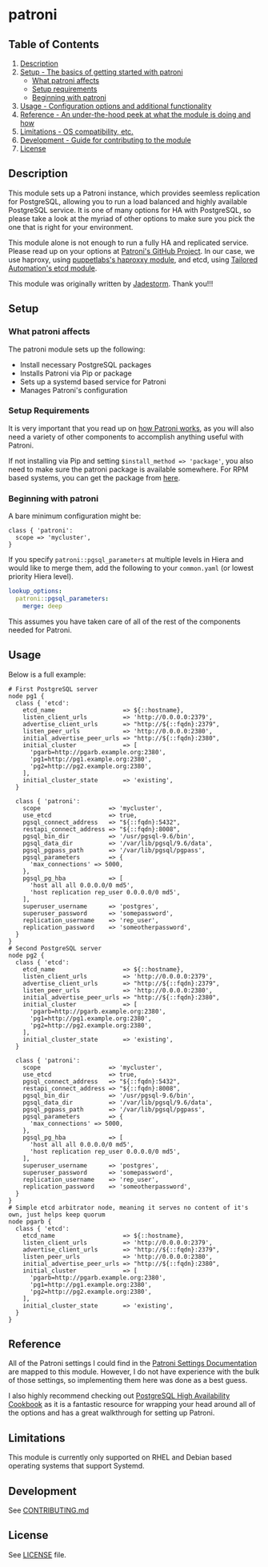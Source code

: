 
# patroni

## Table of Contents

1. [Description](#description)
2. [Setup - The basics of getting started with patroni](#setup)
    * [What patroni affects](#what-patroni-affects)
    * [Setup requirements](#setup-requirements)
    * [Beginning with patroni](#beginning-with-patroni)
3. [Usage - Configuration options and additional functionality](#usage)
4. [Reference - An under-the-hood peek at what the module is doing and how](#reference)
5. [Limitations - OS compatibility, etc.](#limitations)
6. [Development - Guide for contributing to the module](#development)
7. [License](#license)

## Description

This module sets up a Patroni instance, which provides seemless replication for PostgreSQL, allowing
you to run a load balanced and highly available PostgreSQL service.  It is one of many options for
HA with PostgreSQL, so please take a look at the myriad of other options to make sure you pick the one
that is right for your environment.

This module alone is not enough to run a fully HA and replicated service.  Please read up on your options
at [Patroni's GitHub Project](https://github.com/zalando/patroni).  In our case, we use haproxy, using [puppetlabs's haproxxy module](https://forge.puppet.com/puppetlabs/haproxy), and etcd, using [Tailored Automation's etcd module](https://forge.puppet.com/tailoredautomation/etcd).

This module was originally written by [Jadestorm](https://github.com/jadestorm/). Thank you!!!

## Setup

### What patroni affects

The patroni module sets up the following:

* Install necessary PostgreSQL packages
* Installs Patroni via Pip or package
* Sets up a systemd based service for Patroni
* Manages Patroni's configuration

### Setup Requirements

It is very important that you read up on [how Patroni works](https://github.com/zalando/patroni), as you will
also need a variety of other components to accomplish anything useful with Patroni.

If not installing via Pip and setting `$install_method => 'package'`,
you also need to make sure the patroni package is available somewhere.  For RPM based systems, you can
get the package from [here](https://github.com/cybertec-postgresql/patroni-packaging/releases).

### Beginning with patroni

A bare minimum configuration might be:

```puppet
class { 'patroni':
  scope => 'mycluster',
}
```

If you specify `patroni::pgsql_parameters` at multiple levels in Hiera
and would like to merge them, add the following to your `common.yaml`
(or lowest priority Hiera level).

```yaml
lookup_options:
  patroni::pgsql_parameters:
    merge: deep
```

This assumes you have taken care of all of the rest of the components needed for Patroni.

## Usage

Below is a full example:

```puppet
# First PostgreSQL server
node pg1 {
  class { 'etcd':
    etcd_name                   => ${::hostname},
    listen_client_urls          => 'http://0.0.0.0:2379',
    advertise_client_urls       => "http://${::fqdn}:2379",
    listen_peer_urls            => 'http://0.0.0.0:2380',
    initial_advertise_peer_urls => "http://${::fqdn}:2380",
    initial_cluster             => [
      'pgarb=http://pgarb.example.org:2380',
      'pg1=http://pg1.example.org:2380',
      'pg2=http://pg2.example.org:2380',
    ],
    initial_cluster_state       => 'existing',
  }

  class { 'patroni':
    scope                   => 'mycluster',
    use_etcd                => true,
    pgsql_connect_address   => "${::fqdn}:5432",
    restapi_connect_address => "${::fqdn}:8008",
    pgsql_bin_dir           => '/usr/pgsql-9.6/bin',
    pgsql_data_dir          => '/var/lib/pgsql/9.6/data',
    pgsql_pgpass_path       => '/var/lib/pgsql/pgpass',
    pgsql_parameters        => {
      'max_connections' => 5000,
    },
    pgsql_pg_hba            => [
      'host all all 0.0.0.0/0 md5',
      'host replication rep_user 0.0.0.0/0 md5',
    ],
    superuser_username      => 'postgres',
    superuser_password      => 'somepassword',
    replication_username    => 'rep_user',
    replication_password    => 'someotherpassword',
  }
}
# Second PostgreSQL server
node pg2 {
  class { 'etcd':
    etcd_name                   => ${::hostname},
    listen_client_urls          => 'http://0.0.0.0:2379',
    advertise_client_urls       => "http://${::fqdn}:2379",
    listen_peer_urls            => 'http://0.0.0.0:2380',
    initial_advertise_peer_urls => "http://${::fqdn}:2380",
    initial_cluster             => [
      'pgarb=http://pgarb.example.org:2380',
      'pg1=http://pg1.example.org:2380',
      'pg2=http://pg2.example.org:2380',
    ],
    initial_cluster_state       => 'existing',
  }

  class { 'patroni':
    scope                   => 'mycluster',
    use_etcd                => true,
    pgsql_connect_address   => "${::fqdn}:5432",
    restapi_connect_address => "${::fqdn}:8008",
    pgsql_bin_dir           => '/usr/pgsql-9.6/bin',
    pgsql_data_dir          => '/var/lib/pgsql/9.6/data',
    pgsql_pgpass_path       => '/var/lib/pgsql/pgpass',
    pgsql_parameters        => {
      'max_connections' => 5000,
    },
    pgsql_pg_hba            => [
      'host all all 0.0.0.0/0 md5',
      'host replication rep_user 0.0.0.0/0 md5',
    ],
    superuser_username      => 'postgres',
    superuser_password      => 'somepassword',
    replication_username    => 'rep_user',
    replication_password    => 'someotherpassword',
  }
}
# Simple etcd arbitrator node, meaning it serves no content of it's own, just helps keep quorum
node pgarb {
  class { 'etcd':
    etcd_name                   => ${::hostname},
    listen_client_urls          => 'http://0.0.0.0:2379',
    advertise_client_urls       => "http://${::fqdn}:2379",
    listen_peer_urls            => 'http://0.0.0.0:2380',
    initial_advertise_peer_urls => "http://${::fqdn}:2380",
    initial_cluster             => [
      'pgarb=http://pgarb.example.org:2380',
      'pg1=http://pg1.example.org:2380',
      'pg2=http://pg2.example.org:2380',
    ],
    initial_cluster_state       => 'existing',
  }
}
```

## Reference

All of the Patroni settings I could find in the [Patroni Settings Documentation](https://github.com/zalando/patroni/blob/master/docs/SETTINGS.rst) are mapped to this module.
However, I do not have experience with the bulk of those settings, so implementing them here was done
as a best guess.

I also highly recommend checking out
[PostgreSQL High Availability Cookbook](https://www.amazon.com/PostgreSQL-High-Availability-Cookbook-Second/dp/178712553X)
as it is a fantastic resource for wrapping your head around all of the options and has a great walkthrough
for setting up Patroni.

## Limitations

This module is currently only supported on RHEL and Debian based operating systems that support Systemd.

## Development

See [CONTRIBUTING.md](CONTRIBUTING.md)

## License

See [LICENSE](LICENSE) file.
